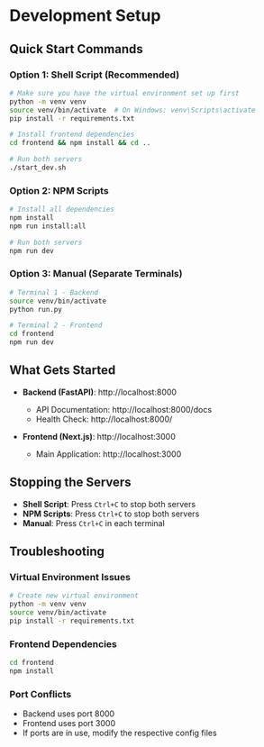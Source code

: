 # Development Setup

## Quick Start Commands

### Option 1: Shell Script (Recommended)
```bash
# Make sure you have the virtual environment set up first
python -m venv venv
source venv/bin/activate  # On Windows: venv\Scripts\activate
pip install -r requirements.txt

# Install frontend dependencies
cd frontend && npm install && cd ..

# Run both servers
./start_dev.sh
```

### Option 2: NPM Scripts
```bash
# Install all dependencies
npm install
npm run install:all

# Run both servers
npm run dev
```

### Option 3: Manual (Separate Terminals)
```bash
# Terminal 1 - Backend
source venv/bin/activate
python run.py

# Terminal 2 - Frontend  
cd frontend
npm run dev
```

## What Gets Started

- **Backend (FastAPI)**: http://localhost:8000
  - API Documentation: http://localhost:8000/docs
  - Health Check: http://localhost:8000/

- **Frontend (Next.js)**: http://localhost:3000
  - Main Application: http://localhost:3000

## Stopping the Servers

- **Shell Script**: Press `Ctrl+C` to stop both servers
- **NPM Scripts**: Press `Ctrl+C` to stop both servers  
- **Manual**: Press `Ctrl+C` in each terminal

## Troubleshooting

### Virtual Environment Issues
```bash
# Create new virtual environment
python -m venv venv
source venv/bin/activate
pip install -r requirements.txt
```

### Frontend Dependencies
```bash
cd frontend
npm install
```

### Port Conflicts
- Backend uses port 8000
- Frontend uses port 3000
- If ports are in use, modify the respective config files
